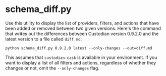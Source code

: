 # schema_diff.py

Use this utility to display the list of providers, filters, and
actions that have been added or removed between two given versions.
Here's the command that writes out the differences between Custodian
version 0.9.2.0 and the latest version to a file called `diff.md`:

```
python schema_diff.py 0.9.2.0 latest --only-changes --out=diff.md
```

This assumes that `custodian-cask` is available in your environment.
If you want to display a list of all filters and actions, regardless
of whether they changes or not, omit the `--only-changes` flag.
